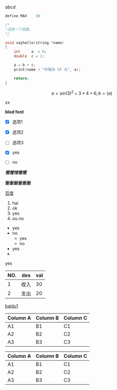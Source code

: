 


_abcd_

~~~c
define MAX    30

/*
*这是一个函数。
*/

void sayhello(string *name)
{
    int     a  = 0;
    double  c = 2;

    a = b + c;
    print(name + "价钱为 %f 元", a);

    return;
}


~~~

~~~ math
a = sin(3)^2 + 3*4 +6;

b = (a)
~~~

<p>xx</p>


**blod font**

- [X] 选项1

- [x] 选项2

- [ ] 选项3

- [x] yes
- [ ] no


_**惺惺惜惺惺**_

**谢谢谢谢谢谢**

[百度](https://www.baidu.com)

1. hai
2. ok
3. yes
4. ou no

- yes
- no
  - yes
  - no
- yes
- 



yes


|NO.  |des  |val  |
|---------|---------|---------|
|1     |   收入      |     30    |
|2     |    支出     |     20    |

[baidu1](https://www.baidu.com)



Column A | Column B | Column C
---------|----------|---------
 A1 | B1 | C1
 A2 | B2 | C2
 A3 | B3 | C3



Column A | Column B | Column C
---------|----------|---------
 A1 | B1 | C1
 A2 | B2 | C2
 A3 | B3 | C3

